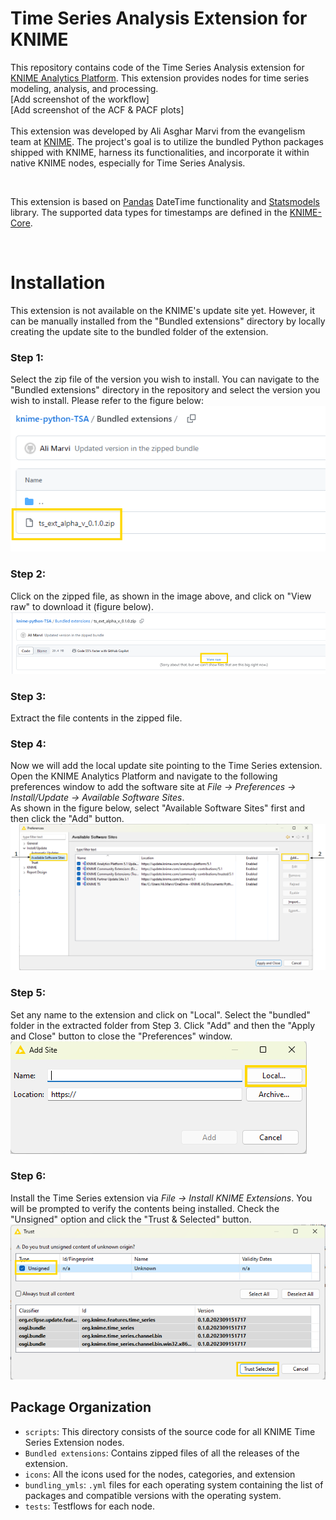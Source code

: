 # Time Series Analysis Extension for KNIME

This repository contains code of the Time Series Analysis extension for [KNIME Analytics Platform](https://www.knime.com/knime-analytics-platform "KNIME"). This extension provides nodes for time series modeling, analysis, and processing.
<br>
[Add screenshot of the workflow]
<br>
[Add screenshot of the ACF & PACF plots]
<br>
<br>
This extension was developed by Ali Asghar Marvi from the evangelism team at [KNIME](https://www.knime.com/ "KNIME"). The project's goal is to utilize the bundled Python packages shipped with KNIME, harness its functionalities, and incorporate it within native KNIME nodes, especially for Time Series Analysis. 

<br>

This extension is based on [Pandas](https://pandas.pydata.org/ "Pandas") DateTime functionality and [Statsmodels](https://www.statsmodels.org/stable/index.html "Statsmodels") library. The supported data types for timestamps are defined in the [KNIME-Core](https://github.com/knime/knime-core/tree/master/org.knime.core/src/eclipse/org/knime/core/data/date "KNIME Date Types").

<br>

# Installation

This extension is not available on the KNIME's update site yet. However, it can be manually installed from the "Bundled extensions" directory by locally creating the update site to the bundled folder of the extension.
<br>

### Step 1:
Select the zip file of the version you wish to install. You can navigate to the "Bundled extensions" directory in the repository and select the version you wish to install. Please refer to the figure below:
<br>
![](imgs/1.png)

### Step 2:
Click on the zipped file, as shown in the image above, and click on "View raw" to download it (figure below). 
<br>
![](imgs/2.png)

### Step 3:
Extract the file contents in the zipped file. 

### Step 4:
Now we will add the local update site pointing to the Time Series extension. Open the KNIME Analytics Platform and navigate to the following preferences window to add the software site at <i>File → Preferences → Install/Update → Available Software Sites</i>. 
<br>
As shown in the figure below, select "Available Software Sites" first and then click the "Add" button.
<br>
![](imgs/3.png)

### Step 5:
Set any name to the extension and click on "Local". Select the "bundled" folder in the extracted folder from Step 3. Click "Add" and then the "Apply and Close" button to close the "Preferences" window.
<br>
![](imgs/4.png)

### Step 6:
Install the Time Series extension via <i>File → Install KNIME Extensions</i>. You will be prompted to verify the contents being installed. Check the "Unsigned" option and click the "Trust & Selected" button. 
<br>
![](imgs/5.png)


## Package Organization


* `scripts`: This directory consists of the source code for all KNIME Time Series Extension nodes.
* `Bundled extensions`: Contains zipped files of all the releases of the extension.
* `icons`: All the icons used for the nodes, categories, and extension
* `bundling_ymls`: `.yml` files for each operating system containing the list of packages and compatible versions with the operating system.
* `tests`: Testflows for each node.




